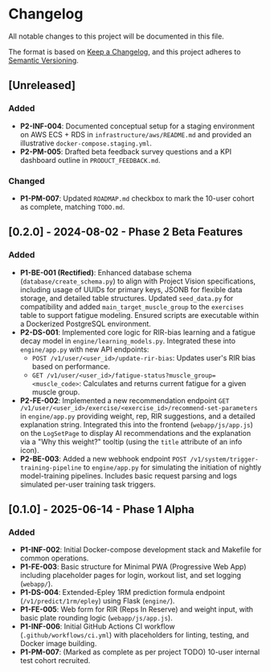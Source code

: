 # Changelog

All notable changes to this project will be documented in this file.

The format is based on [Keep a Changelog](https://keepachangelog.com/en/1.0.0/),
and this project adheres to [Semantic Versioning](https://semver.org/spec/v2.0.0.html).

## [Unreleased]

### Added
- **P2-INF-004**: Documented conceptual setup for a staging environment on AWS ECS + RDS in `infrastructure/aws/README.md` and provided an illustrative `docker-compose.staging.yml`.
- **P2-PM-005**: Drafted beta feedback survey questions and a KPI dashboard outline in `PRODUCT_FEEDBACK.md`.

### Changed
- **P1-PM-007**: Updated `ROADMAP.md` checkbox to mark the 10-user cohort as complete, matching `TODO.md`.

## [0.2.0] - 2024-08-02 - Phase 2 Beta Features

### Added
- **P1-BE-001 (Rectified)**: Enhanced database schema (`database/create_schema.py`) to align with Project Vision specifications, including usage of UUIDs for primary keys, JSONB for flexible data storage, and detailed table structures. Updated `seed_data.py` for compatibility and added `main_target_muscle_group` to the `exercises` table to support fatigue modeling. Ensured scripts are executable within a Dockerized PostgreSQL environment.
- **P2-DS-001**: Implemented core logic for RIR-bias learning and a fatigue decay model in `engine/learning_models.py`. Integrated these into `engine/app.py` with new API endpoints:
    - `POST /v1/user/<user_id>/update-rir-bias`: Updates user's RIR bias based on performance.
    - `GET /v1/user/<user_id>/fatigue-status?muscle_group=<muscle_code>`: Calculates and returns current fatigue for a given muscle group.
- **P2-FE-002**: Implemented a new recommendation endpoint `GET /v1/user/<user_id>/exercise/<exercise_id>/recommend-set-parameters` in `engine/app.py` providing weight, rep, RIR suggestions, and a detailed explanation string. Integrated this into the frontend (`webapp/js/app.js`) on the `LogSetPage` to display AI recommendations and the explanation via a "Why this weight?" tooltip (using the `title` attribute of an info icon).
- **P2-BE-003**: Added a new webhook endpoint `POST /v1/system/trigger-training-pipeline` to `engine/app.py` for simulating the initiation of nightly model-training pipelines. Includes basic request parsing and logs simulated per-user training task triggers.

## [0.1.0] - 2025-06-14 - Phase 1 Alpha

### Added
- **P1-INF-002**: Initial Docker-compose development stack and Makefile for common operations.
- **P1-FE-003**: Basic structure for Minimal PWA (Progressive Web App) including placeholder pages for login, workout list, and set logging (`webapp/`).
- **P1-DS-004**: Extended-Epley 1RM prediction formula endpoint (`/v1/predict/1rm/epley`) using Flask (`engine/`).
- **P1-FE-005**: Web form for RIR (Reps In Reserve) and weight input, with basic plate rounding logic (`webapp/js/app.js`).
- **P1-INF-006**: Initial GitHub Actions CI workflow (`.github/workflows/ci.yml`) with placeholders for linting, testing, and Docker image building.
- **P1-PM-007**: (Marked as complete as per project TODO) 10-user internal test cohort recruited.
